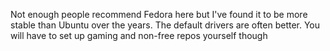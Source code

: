 Not enough people recommend Fedora here but I've found it to be more stable than Ubuntu over the years. The default drivers are often better. You will have to set up gaming and non-free repos yourself though
